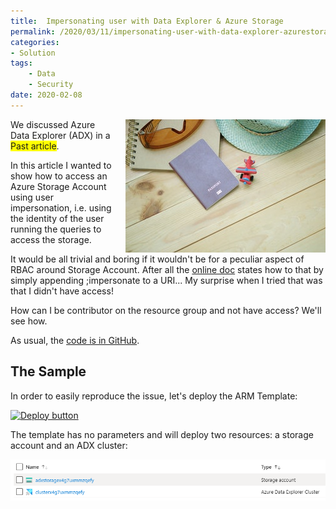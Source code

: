 ```yaml
---
title:  Impersonating user with Data Explorer & Azure Storage
permalink: /2020/03/11/impersonating-user-with-data-explorer-azurestorage
categories:
- Solution
tags:
    - Data
    - Security
date: 2020-02-08
---
```

<img style="float:right;padding-left:20px;" title="From pexels.com" src="/assets/posts/2020/1/impersonating-user-with-data-explorer-azurestorage/airplane-blur-close-up-desk-346793.jpg" />

We discussed Azure Data Explorer (ADX) in a <span style="background-color:yellow">Past article</span>.

In this article I wanted to show how to access an Azure Storage Account using user impersonation, i.e. using the identity of the user running the queries to access the storage.

It would be all trivial and boring if it wouldn't be for a peculiar aspect of RBAC around Storage Account.  After all the [online doc](https://docs.microsoft.com/en-us/azure/kusto/api/connection-strings/storage#azure-data-lake-store-gen-2) states how to that by simply appending ;impersonate to a URI...  My surprise when I tried that was that I didn't have access!

How can I be contributor on the resource group and not have access?  We'll see how.

As usual, the [code is in GitHub](https://github.com/vplauzon/data-explorer/tree/master/impersonation-storage).

## The Sample

In order to easily reproduce the issue, let's deploy the ARM Template:

[![Deploy button](http://azuredeploy.net/deploybutton.png)](https://portal.azure.com/#create/Microsoft.Template/uri/https%3A%2F%2Fraw.githubusercontent.com%2Fvplauzon%2Faks%2Fmaster%2Faks-kubenet%2Fdeploy.json)

The template has no parameters and will deploy two resources:  a storage account and an ADX cluster:

![resources](/assets/posts/2020/1/impersonating-user-with-data-explorer-azurestorage/resources.png)